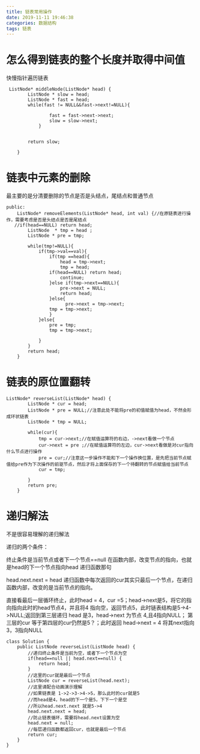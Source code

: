 ```yaml
---
title: 链表常用操作
date: 2019-11-11 19:46:38
categories: 数据结构
tags: 链表
---
```

# 怎么得到链表的整个长度并取得中间值
快慢指针遍历链表
```
 ListNode* middleNode(ListNode* head) {
        ListNode * slow = head;
        ListNode * fast = head;
        while(fast != NULL&&fast->next!=NULL){
        
                fast = fast->next->next;
                slow = slow->next;
            }
            
        
        return slow;
        
    }
```

# 链表中元素的删除

最主要的是分清要删除的节点是否是头结点，尾结点和普通节点
```
public:
    ListNode* removeElements(ListNode* head, int val) {//在原链表进行操作，需要考虑是否是头结点是否是尾结点
   //if(head==NULL) return head;
        ListNode  * tmp = head ;
        ListNode * pre = tmp;
        
        while(tmp!=NULL){
            if(tmp->val==val){
                if(tmp ==head){
                    head = tmp->next;
                    tmp = head;
                if(head==NULL) return head;
                    continue;
                }else if(tmp->next==NULL){
                    pre->next = NULL;
                    return head;
                }else{
                      pre->next = tmp->next;
                tmp = tmp->next;
                }              
            }else{
                pre = tmp;
                tmp = tmp->next;
               
            }
        }
        return head;
    }
```
# 链表的原位置翻转
```
ListNode* reverseList(ListNode* head) {
        ListNode * cur = head;
        ListNode * pre = NULL;//注意此处不能将pre的初值赋值为head，不然会形成环状链表
        ListNode * tmp = NULL;

        while(cur){
            tmp = cur->next;//在赋值运算符的右边，->next看做一个节点
            cur->next = pre ;//在赋值运算符的左边，cur->next看做是对cur指向什么节点进行操作
            pre = cur;//注意这一步操作不能和下一个操作换位置，是先把当前节点赋值给pre作为下次操作的前驱节点，然后才将上面保存的下一个待翻转的节点赋值给当前节点
            cur = tmp;
           
        }
        return pre;
    }
```

# 递归解法

不是很容易理解的递归解法

递归的两个条件：

终止条件是当前节点或者下一个节点==null
在函数内部，改变节点的指向，也就是head的下一个节点指向head 递归函数那句

head.next.next = head
递归函数中每次返回的cur其实只最后一个节点，在递归函数内部，改变的是当前节点的指向。



直接看最后一层循环终止，此时head = 4，cur =5；head->next是5，将它的指向指向此时的head节点4，并且将4 指向空，返回节点5，此时链表结构是5->4->NULL;返回到第三层递归 head 是3，head->next 为节点 4,且4指向NULL；
第三层的cur 等于第四层的cur仍然是5？；此时返回 head->next = 4 将其next指向3，3指向NULL
```
class Solution {
	public ListNode reverseList(ListNode head) {
		//递归终止条件是当前为空，或者下一个节点为空
		if(head==null || head.next==null) {
			return head;
		}
		//这里的cur就是最后一个节点
		ListNode cur = reverseList(head.next);
		//这里请配合动画演示理解
		//如果链表是 1->2->3->4->5，那么此时的cur就是5
		//而head是4，head的下一个是5，下下一个是空
		//所以head.next.next 就是5->4
		head.next.next = head;
		//防止链表循环，需要将head.next设置为空
		head.next = null;
		//每层递归函数都返回cur，也就是最后一个节点
		return cur;
	}
}


```